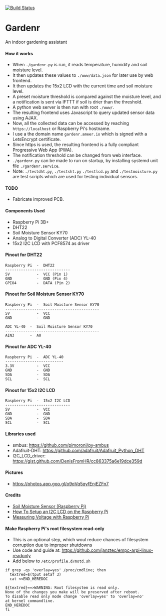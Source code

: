 [![Build Status](https://travis-ci.org/ameer1234567890/gardenr.svg?branch=master)](https://travis-ci.org/ameer1234567890/gardenr)

# Gardenr
An indoor gardening assistant

#### How it works
* When `./gardenr.py` is run, it reads temperature, humidity and soil moisture level.
* It then updates these values to `./www/data.json` for later use by web frontend.
* It then updates the 15x2 LCD with the current time and soil moisture level.
* A preset moisture threshold is compared against the moisture level, and a notification is sent via IFTTT if soil is drier than the threshold.
* A python web server is then run with root `./www/`.
* The resulting frontend uses Javascript to query updated sensor data using AJAX.
* Now, all the collected data can be accessed by reaching `https://localhost` or Raspberry Pi's hostname.
* I use a the domain name `gardenr.ameer.io` which is signed with a LetsEncrypt certificate.
* Since https is used, the resulting frontend is a fully compliant Progressive Web App (PWA).
* The notification threshold can be changed from web interface.
* `./gardenr.py` can be made to run on startup, by installing systemd unit file `./gardenr.service`.
* Note: `./testdht.py`, `./testsht.py` `./testlcd.py` and `./testmoisture.py` are test scripts which are used for testing individual sensors.

#### TODO
* Fabricate improved PCB.

#### Components Used
* Raspberry Pi 3B+
* DHT22
* Soil Moisture Sensor KY70
* Analog to Digital Converter (ADC) YL-40
* 15x2 I2C LCD with PCF8574 as driver

#### Pinout for DHT22
```
Raspberry Pi  -  DHT22
-----------------------------
5V            -  VCC (Pin 1)
GND           -  GND (Pin 4)
GPIO4         -  DATA (Pin 2)
```

#### Pinout for Soil Moisture Sensor KY70
```
Raspberry Pi  -  Soil Moisture Sensor KY70
------------------------------------------
5V            -  VCC
GND           -  GND

ADC YL-40  -  Soil Moisture Sensor KY70
------------------------------------------
AIN3       -  A0
```

#### Pinout for ADC YL-40
```
Raspberry Pi  -  ADC YL-40
--------------------------
3.3V          -  VCC
GND           -  GND
SDA           -  SDA
SCL           -  SCL
```

#### Pinout for 15x2 I2C LCD
```
Raspberry Pi  -  15x2 I2C LCD
-----------------------------
5V            -  VCC
GND           -  GND
SDA           -  SDA
SCL           -  SCL
```

#### Libraries used
* smbus: https://github.com/pimoroni/py-smbus
* Adafruit-DHT: https://github.com/adafruit/Adafruit_Python_DHT
* I2C_LCD_driver: https://gist.github.com/DenisFromHR/cc863375a6e19dce359d

#### Pictures
* https://photos.app.goo.gl/o9qVq5qyfEnjEZFn7

#### Credits
* [Soil Moisture Sensor (Raspberry Pi)](https://www.instructables.com/id/Soil-Moisture-Sensor-Raspberry-Pi/)
* [How To Setup an I2C LCD on the Raspberry Pi](http://www.circuitbasics.com/raspberry-pi-i2c-lcd-set-up-and-programming/)
* [Measuring Voltage with Raspberry Pi](http://www.diyblueprints.net/measuring-voltage-with-raspberry-pi/)

#### Make Raspberry Pi's root filesystem read-only
* This is an optional step, which woul reduce chances of filesystem corruption due to improper shutdowns
* Use code and guide at: https://github.com/janztec/empc-arpi-linux-readonly
* Add below to `/etc/profile.d/motd.sh`
```shell
if grep -qs 'overlay=yes' /proc/cmdline; then
  textred=$(tput setaf 3)
  cat <<END_HEREDOC

${textred}==>WARNING: Root filesystem is read only.
None of the changes you make will be preserved after reboot.
To disable read only mode change 'overlay=yes' to 'overlay=no'
at kernel commandline.
END_HEREDOC
fi
```